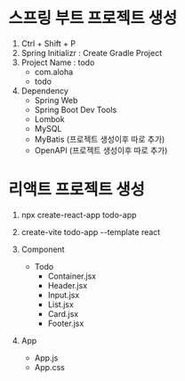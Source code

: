 # 스프링 부트 프로젝트 생성
1. Ctrl + Shift + P
2. Spring Initializr : Create Gradle Project
3. Project Name : todo
    - com.aloha
    - todo
4. Dependency
    - Spring Web
    - Spring Boot Dev Tools
    - Lombok
    - MySQL
    - MyBatis (프로젝트 생성이후 따로 추가)
    - OpenAPI (프로젝트 생성이후 따로 추가)


# 리액트 프로젝트 생성

1. npx create-react-app todo-app

2. create-vite todo-app --template react

3. Component
    - Todo
        - Container.jsx
        - Header.jsx
        - Input.jsx
        - List.jsx
        - Card.jsx
        - Footer.jsx

4. App
    - App.js
    - App.css